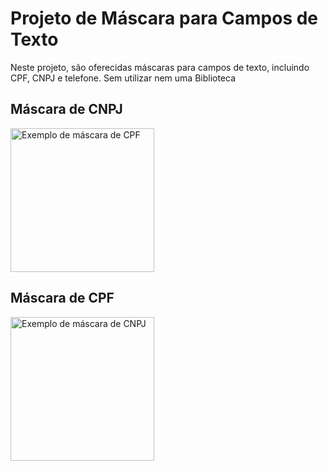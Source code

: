 <html lang="pt-BR">

<body>
  <h1>Projeto de Máscara para Campos de Texto</h1>
  
  <p>Neste projeto, são oferecidas máscaras para campos de texto, incluindo CPF, CNPJ e telefone. Sem utilizar nem uma Biblioteca</p>
  
  <h2>Máscara de CNPJ</h2>
  <img src="https://github.com/EdilsonSchwanck/MaksCpfCnpj/assets/99684763/316cdcd8-5e1e-4226-9b50-1ce21aded2a4" alt="Exemplo de máscara de CPF" width="230">

  <h2>Máscara de CPF</h2>
  <img src="https://github.com/EdilsonSchwanck/MaksCpfCnpj/assets/99684763/510f0054-a57a-4cbc-aa70-8dcd28c0e301" alt="Exemplo de máscara de CNPJ" width="230">
</body>
</html>
